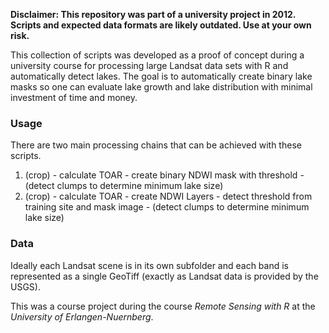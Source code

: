 **Disclaimer: This repository was part of a university project in 2012. Scripts and expected data formats are likely outdated. Use at your own risk.**

This collection of scripts was developed as a proof of concept during a university course for processing large Landsat data sets with R and automatically detect lakes. The goal is to automatically create binary lake masks so one can evaluate
lake growth and lake distribution with minimal investment of time and money.

### Usage
There are two main processing chains that can be achieved with these scripts.

1. (crop) - calculate TOAR - create binary NDWI mask with threshold - (detect clumps to determine minimum lake size)
2. (crop) - calculate TOAR - create NDWI Layers - detect threshold from training site and mask image - (detect clumps to determine minimum lake size)

### Data
Ideally each Landsat scene is in its own subfolder and each band is represented as a single GeoTiff
(exactly as Landsat data is provided by the USGS).



This was a course project during the course *Remote Sensing with R* at the *University of Erlangen-Nuernberg*.

